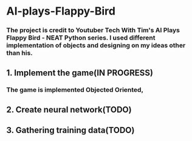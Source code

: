 # AI-plays-Flappy-Bird
### The project is credit to Youtuber Tech With Tim's AI Plays Flappy Bird - NEAT Python series. I used different implementation of objects and designing on my ideas other than his.
## 1. Implement the game(IN PROGRESS)
### The game is implemented Objected Oriented,
## 2. Create neural network(TODO)
## 3. Gathering training data(TODO)
